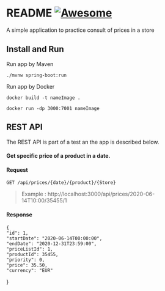 
# README [![Awesome](https://cdn.jsdelivr.net/gh/sindresorhus/awesome@d7305f38d29fed78fa85652e3a63e154dd8e8829/media/badge.svg)](https://github.com/sindresorhus/awesome#readme)
 A simple application to practice consult of prices in a store


## Install and Run

 Run app by Maven

    ./mvnw spring-boot:run

Run app by Docker

    docker build -t nameImage .

    docker run -dp 3000:7001 nameImage


## REST API

The REST API is part of a test an the app is described below.

#### Get specific price of a product in a date.

#### Request

`GET /api/prices/{date}/{product}/{Store}`

>Example : http://localhost:3000/api/prices/2020-06-14T10:00/35455/1

#### Response

    {
    "id": 1,
    "startDate": "2020-06-14T00:00:00",
    "endDate": "2020-12-31T23:59:00",
    "priceListId": 1,
    "productId": 35455,
    "priority": 0,
    "price": 35.50,
    "currency": "EUR"
}
